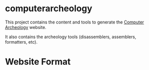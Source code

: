 computerarcheology
==================

This project contains the content and tools to generate the [Computer Archeology](www.computerarcheology.com) website.

It also contains the archeology tools (disassemblers, assemblers, formatters, etc).

# Website Format

